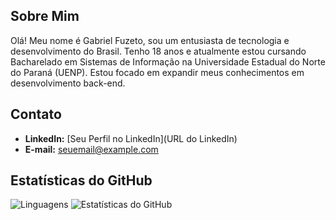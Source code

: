<div style="display: flex; align-items: center;">
</div>

## Sobre Mim

Olá! Meu nome é Gabriel Fuzeto, sou um entusiasta de tecnologia e desenvolvimento do Brasil. Tenho 18 anos e atualmente estou cursando Bacharelado em Sistemas de Informação na Universidade Estadual do Norte do Paraná (UENP). Estou focado em expandir meus conhecimentos em desenvolvimento back-end.

## Contato

- **LinkedIn:** [Seu Perfil no LinkedIn](URL do LinkedIn)
- **E-mail:** seuemail@example.com

## Estatísticas do GitHub

![Linguagens](https://github-readme-stats.vercel.app/api/top-langs/?username=fuzetoo&layout=normal)
![Estatísticas do GitHub](https://github-readme-stats.vercel.app/api?username=fuzetoo&show_icons=true&theme=radical)